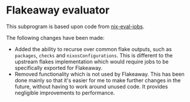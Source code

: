 # Flakeaway evaluator

This subprogram is based upon code from
[nix-eval-jobs](https://github.com/nix-community/nix-eval-jobs).

The following changes have been made:

- Added the ability to recurse over common flake outputs, such as
  `packages`, `checks` and `nixosConfigurations`. This is different to
  the upstream flakes implementation which would require jobs to be
  specifically exported for Flakeaway.
- Removed functionality which is not used by Flakeaway. This has been
  done mainly so that it's easier for me to make further changes in
  the future, without having to work around unused code. It provides
  negligible improvements to performance.
